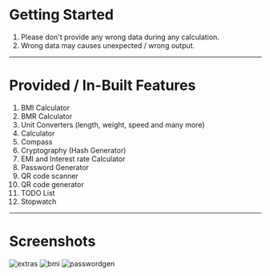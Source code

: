 # Getting Started

1) Please don't provide any wrong data during any calculation.
2) Wrong data may causes unexpected / wrong output.
----------------------------------------------------------------------------------------------------------------------
# Provided / In-Built Features

1) BMI Calculator
2) BMR Calculator
3) Unit Converters (length, weight, speed and many more)
4) Calculator
5) Compass
6) Cryptography (Hash Generator)
7) EMI and Interest rate Calculator
8) Password Generator
9) QR code scanner
10) QR code generator
11) TODO List
12) Stopwatch
----------------------------------------------------------------------------------------------------------------------
# Screenshots

![extras](https://github.com/Shuvo1505/flutter-application-AIOPack/assets/75200261/fdbc8a30-19b7-4544-8b05-4c742a0321e5)  ![bmi](https://github.com/Shuvo1505/flutter-application-AIOPack/assets/75200261/649ea49c-f5bd-4b22-926d-28d27431d53a)  ![passwordgen](https://github.com/Shuvo1505/flutter-application-AIOPack/assets/75200261/ef03758f-cdca-4124-bcfd-a9432ee22e1a)

